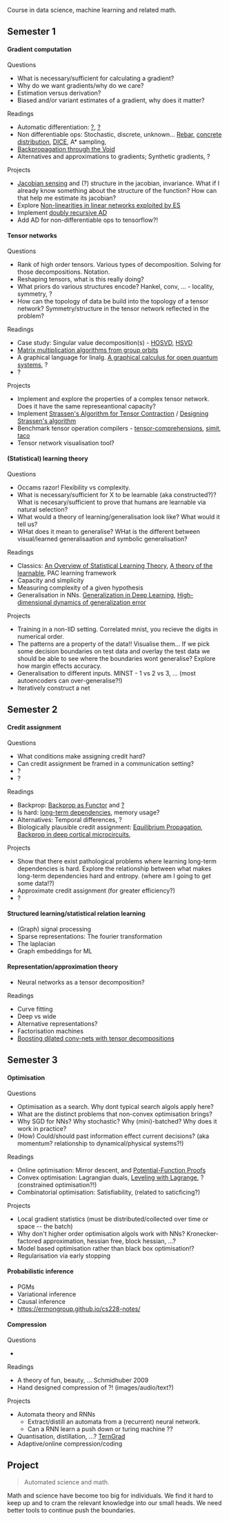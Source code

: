 Course in data science, machine learning and related math.

## Semester 1

#### Gradient computation

Questions

* What is necessary/sufficient for calculating a gradient? <!-- Some kind of locality/connectedness? -->
* Why do we want gradients/why do we care?
* Estimation versus derivation? <!-- (complexity? sample versus coputational?) -->
* Biased and/or variant estimates of a gradient, why does it matter?

Readings

<!-- Derivation for typical SGD. Want \del L but sample from dataset to estimate the true grad -->
* Automatic differentiation: [?](), [?]() <!-- * What problem does AD solve? -->
* Non differentiable ops: Stochastic, discrete, unknown... [Rebar](), [concrete distribution](https://arxiv.org/abs/1611.00712), [DICE](https://arxiv.org/abs/1802.05098), A\* sampling, 
* [Backpropagation through the Void](https://arxiv.org/abs/1711.00123)
* Alternatives and approximations to gradients; Synthetic gradients, ?
<!-- * Counterfactuals -->

Projects

* [Jacobian sensing](https://papers.nips.cc/paper/7230-on-blackbox-backpropagation-and-jacobian-sensing) and (?) structure in the jacobian, invariance. What if I already know something about the structure of the function? How can that help me estimate its jacobian?
* Explore [Non-linearities in linear networks exploited by ES](https://blog.openai.com/nonlinear-computation-in-linear-networks/ ) <!-- difference in how you calculate the gradients leads to ... -->
* Implement [doubly recursive AD](http://dankalman.net/preprints/mmgautodiff.pdf)
* Add AD for non-differentiable ops to tensorflow?!

<!-- 
http://blog.otoro.net/2017/10/29/visual-evolution-strategies/ 
-->

#### Tensor networks

Questions

* Rank of high order tensors. Various types of decomposition. Solving for those decompositions. Notation.
* Reshaping tensors, what is this really doing?
* What priors do various structures encode? Hankel, conv, ... - locality, symmetry, ?
* How can the topology of data be build into the topology of a tensor network? Symmetry/structure in the tensor network reflected in the problem?
<!-- * Relationship to learning? (matrix completion?) [X_train, Y_train], [X_test, ?]. -->
<!-- * What is happening when you contract over two paths? (marginalisation of two variables?) -->
<!-- how are they trained? -->

Readings

* Case study: Singular value decomposition(s) - [HOSVD](), [HSVD](http://epubs.siam.org/doi/abs/10.1137/090764189)
* [Matrix multiplication algorithms from group orbits](https://arxiv.org/abs/1612.01527)
* A graphical language for linalg. [A graphical calculus for open quantum systems](https://arxiv.org/abs/1111.6950), ?
* ?
<!-- [Deep multi grids](https://arxiv.org/abs/1711.03825) maybe do in dynamical systems? -->
<!-- What about a TNs topology? -->

Projects

* Implement and explore the properties of a complex tensor network. Does it have the same represeantional capacity?
* Implement [Strassen's Algorithm for Tensor Contraction](https://arxiv.org/abs/1704.03092) / [Designing Strassen's algorithm](https://arxiv.org/abs/1708.09398)
* Benchmark tensor operation compilers - [tensor-comprehensions](https://research.fb.com/announcing-tensor-comprehensions/), [simit](http://simit-lang.org/tog16), [taco](http://tensor-compiler.org/)
* Tensor network visualisation tool? 

<!-- * Differentiable learning of tensor nets? -->

#### (Statistical) learning theory

<!-- Fitting the data is not enought, needs to generalise! -->
Questions

* Occams razor! Flexibility vs complexity. <!-- parameterised relus versus vanilla relu. same represational capacity/complexity, different learnability/flexibility-->
* What is necessary/sufficient for X to be learnable (aka constructed?)? What is necesary/sufficient to prove that humans are learnable via natural selection?
* What would a theory of learning/generalisation look like? What would it tell us?
* WHat does it mean to generalise? WHat is the different between visual/learned generalisaation and symbolic generalisation?

Readings

* Classics: [An Overview of Statistical Learning Theory](http://www.mit.edu/~6.454/www_spring_2001/emin/slt.pdf), [A theory of the learnable](https://people.mpi-inf.mpg.de/~mehlhorn/SeminarEvolvability/ValiantLearnable.pdf), PAC learning framework
* Capacity and simplicity
* Measuring complexity of a given hypothesis
* Generalisation in NNs. [Generalization in Deep Learning](https://arxiv.org/abs/1710.05468), [High-dimensional dynamics of generalization error](https://arxiv.org/abs/1710.03667) <!-- reproduce experiments from-->

Projects

* Training in a non-IID setting. Correlated mnist, you recieve the digits in numerical order.
* The patterns are a property of the data!! Visualise them... If we pick some decision boundaries on test data and overlay the test data we should be able to see where the boundaries wont generalise? Explore how margin effects accuracy.
* Generalisation to different inputs. MINST - 1 vs 2 vs 3, ... (most autoencoders can over-generalise?!)
* Iteratively construct a net<!-- saddle splitting network? -->
<!-- Validate a measure of complexity and add it to tensorflow -->
<!-- Searching through hypothesis space, ... -->
<!-- Flat minima -->
<!-- Find an example of something a NN cant learn -->

## Semester 2

#### Credit assignment

Questions

* What conditions make assigning credit hard?
* Can credit assignment be framed in a communication setting?
* ?
* ?
<!-- To assign credit, you need the ops to be connected/locally linear? No, that is just for propagating via chain rule. -->
<!-- must be connected in some sense? Ability to communicate feedback. -->

Readings

* Backprop: [Backprop as Functor](https://arxiv.org/abs/1711.10455) and [?]()
* Is hard: [long-term dependencies](http://www.iro.umontreal.ca/~lisa/pointeurs/ieeetrnn94.pdf), memory usage?
* Alternatives: Temporal differences, ?
* Biologically plausible credit assignment: [Equilibrium Propagation](), [Backprop in deep cortical microcircuits](), 

Projects

<!-- * Implement efficient graph based reverse AD (not sure about this one...) -->
* Show that there exist pathological problems where learning long-term dependencies is hard. Explore the relationship  between what makes long-term dependencies hard and entropy. (where am I going to get some data!?)
* Approximate credit assignment (for greater efficiency?)
* ?
<!-- * Implement a credit assignment algorithm in a non-cts setting. For example; rewards in economies or citation networks. -->

#### Structured learning/statistical relation learning

* (Graph) signal processing
* Sparse representations: The fourier transformation
* The laplacian
* Graph embeddings for ML

#### Representation/approximation theory

* Neural networks as a tensor decomposition?

Readings

* Curve fitting
* Deep vs wide
* Alternative representations?
* Factorisation machines
* [Boosting dilated conv-nets with tensor decompositions](https://openreview.net/forum?id=S1JHhv6TW)

## Semester 3

#### Optimisation

Questions

<!-- * Is online optimisation equivalent to memory-limited optimisation? -->
* Optimisation as a search. Why dont typical search algols apply here?
* What are the distinct problems that non-convex optimisation brings?
* Why SGD for NNs? Why stochastic? Why (mini)-batched? Why does it work in practice? <!-- lack of spurious minima, ?, ... -->
* (How) Could/should past information effect current decisions? (aka momentum? relationship to dynamical/physical systems?!)
<!-- * As a dynamical system!? huh, it's possible for this to be in a limit cycle! what about bifurications based on hyperparams?) -->
<!-- * Bias and variance of gradient estimates?? -->

Readings

* Online optimisation: Mirror descent,  and [Potential-Function Proofs](https://arxiv.org/abs/1712.04581)
* Convex optimisation: Lagrangian duals, [Leveling with Lagrange](), ? (constrained optimisation?!)
* Combinatorial optimisation: Satisfiability, (related to saticficing?)
<!-- * Momentum for non-convex optimisation: [ADAM]() and its update [AMSGRAD]() (a lack of theory here, or am I just unaware?) -->
<!--* Implicit bias. Neyshabur? -->
<!-- * Time and memory complexity -->
<!-- * Natural gradient descent (using the fisher) -->

Projects

<!-- * Alternatives to SGD. ES? ADMM? CG? Newtons? Fisher?  ... -->
* Local gradient statistics (must be distributed/collected over time or space -- the batch) <!-- Why is the necessary? Pathological surfaces that make point estimates useless. Want cheap, no-bias, estimates of the gradients -->
* Why don't higher order optimisation algols work with NNs? Kronecker-factored approximation, hessian free, block hessian, ...?
* Model based optimisation rather than black box optimisation!?
* Regularisation via early stopping
<!-- What if you tried to model the entire surface you are descending?! Model based optimisation!? Although we might be optimisating a black box, that doesnt stop us from using a model of it?! -->
<!-- * Reproduce [The marginal value of adaptive gradients](https://arxiv.org/abs/1705.08292) and explore -->

#### Probabilistic inference

* PGMs
* Variational inference
* Causal inference
* https://ermongroup.github.io/cs228-notes/

#### Compression 

<!-- (and beauty) -->
<!-- What about learning PGMs -->

Questions

* 

Readings

* A theory of fun, beauty, ... Schmidhuber 2009
* Hand designed compression of ?! (images/audio/text?)


Projects

* Automata theory and RNNs
  * Extract/distill an automata from a (recurrent) neural network. 
  * Can a RNN learn a push down or turing machine ??
* Quantisation, distillation, ...? [TernGrad]()
* Adaptive/online compression/coding



## Project

> Automated science and math.

Math and science have become too big for individuals. We find it hard to keep up and to cram the relevant knowledge into our small heads. We need better tools to continue push the boundaries.

<!-- wishlist;
- online algols -- tree based frequency sketch. Efficient memory in online setting.  not optimisation, but interesting!?
- another on optimisation...
- transfer, active, meta, .. learning
- Topological data analysis, clustering, connectedness, 
-->

